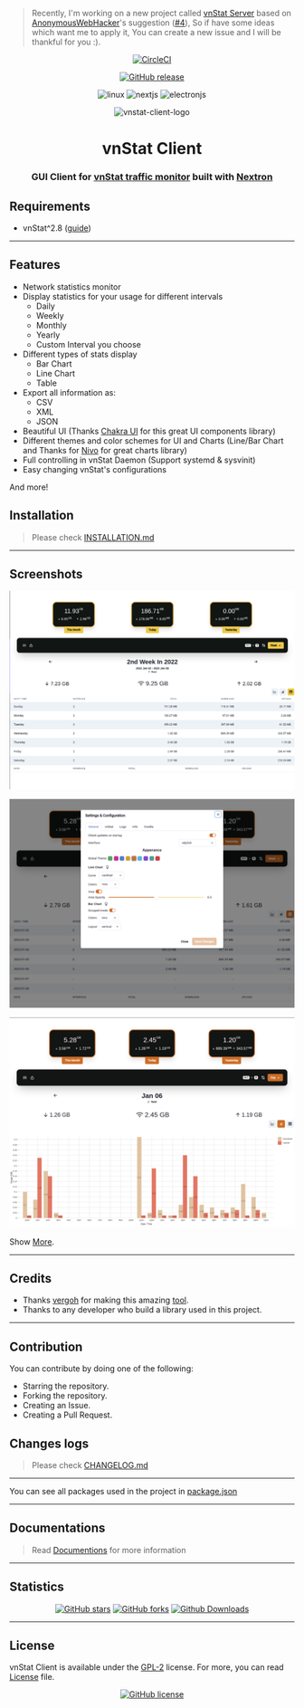 > Recently, I'm working on a new project called [vnStat Server](https://github.com/Hulxv/vnstat-server) based on [AnonymousWebHacker](https://github.com/AnonymousWebHacker)'s suggestion ([#4](https://github.com/Hulxv/vnstat-client/issues/4)), So if have some ideas which want me to apply it, You can create a new issue and I will be thankful for you :).

<div align="center"> 

[![CircleCI](https://circleci.com/gh/Hulxv/vnstat-client.svg?style=svg)](https://circleci.com/gh/Hulxv/vnstat-client)

[![GitHub release](https://img.shields.io/github/v/release/Hulxv/vnstat-client?style=for-the-badge)](https://github.com/Hulxv/vnstat-client/releases)


![linux](https://img.shields.io/badge/Linux-FCC624.svg?style=for-the-badge&logo=Linux&logoColor=black)
![nextjs](https://img.shields.io/badge/Next.js-000000.svg?style=for-the-badge&logo=next-dot-js&logoColor=white)
![electronjs](https://img.shields.io/badge/Electron-47848F.svg?style=for-the-badge&logo=Electron&logoColor=white)

</div>

<div align='center'> <img src="resources/icons/512x512.png" alt="vnstat-client-logo" width="300" /> <h1 align='center'>vnStat Client</h1> </div>

<h3 align='center'> GUI Client for <a href='https://github.com/vergoh/vnstat'>vnStat traffic monitor</a> built with <a href='https://github.com/saltyshiomix/nextron/tree/v7.1.0'>Nextron</a> </h3>

## Requirements

- vnStat^2.8 ([guide](docs/vnstat-installation-guide.md))

---

## Features

- Network statistics monitor
- Display statistics for your usage for different intervals
  - Daily
  - Weekly
  - Monthly
  - Yearly
  - Custom Interval you choose
- Different types of stats display
  - Bar Chart
  - Line Chart
  - Table
- Export all information as:
  - CSV
  - XML
  - JSON
- Beautiful UI (Thanks [Chakra UI](https://chakra-ui.com/) for this great UI components library)
- Different themes and color schemes for UI and Charts (Line/Bar Chart and Thanks for [Nivo](https://nivo.rocks/) for great charts library)
- Full controlling in vnStat Daemon (Support systemd & sysvinit)
- Easy changing vnStat's configurations

And more!

## Installation

> Please check [INSTALLATION.md](./INSTALLATION.md)

---

## Screenshots

![Table](screenshots/2022-01-06-23-42-33.png)

![line chart](screenshots//2022-01-06-23-42-25.png)

![bar chart](screenshots/2022-01-06-23-42-50.png)

Show [More](screenshots).

---

## Credits

- Thanks [vergoh](https://github.com/vergoh) for making this amazing [tool](https://github.com/vergoh/vnstat).
- Thanks to any developer who build a library used in this project.

---

## Contribution

You can contribute by doing one of the following:

- Starring the repository.
- Forking the repository.
- Creating an Issue.
- Creating a Pull Request.

## Changes logs

> Please check [CHANGELOG.md](./CHANGELOG.md)

---

You can see all packages used in the project in [package.json](./package.json)

---

## Documentations

> Read [Documentions](docs/index.md) for more information

---

## Statistics
<div align="center"> 

[![GitHub stars](https://img.shields.io/github/stars/Hulxv/vnstat-client?style=for-the-badge)](https://github.com/Hulxv/vnstat-client/stargazers)
[![GitHub forks](https://img.shields.io/github/forks/Hulxv/vnstat-client?style=for-the-badge)](https://github.com/Hulxv/vnstat-client/network)
[![Github Downloads](https://img.shields.io/github/downloads/Hulxv/vnstat-client/total.svg?style=for-the-badge)]()

</div>


---

## License

vnStat Client is available under the [GPL-2](https://www.gnu.org/licenses/old-licenses/gpl-2.0.en.html) license.
For more, you can read [License](https://github.com/Hulxv/vnstat-client/blob/main/LICENSE) file.


<div align="center"> 

[![GitHub license](https://img.shields.io/github/license/Hulxv/vnstat-client?style=for-the-badge)](https://github.com/Hulxv/vnstat-client/blob/main/LICENSE)

</div>

